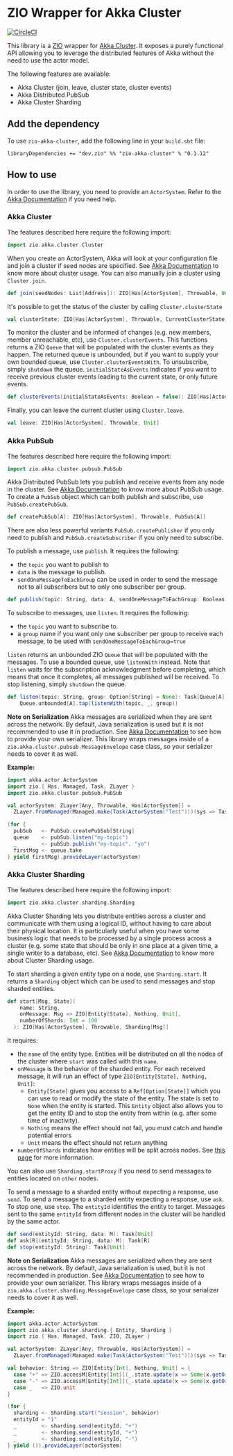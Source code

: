 # ZIO Wrapper for Akka Cluster

[![CircleCI](https://circleci.com/gh/zio/zio-akka-cluster/tree/master.svg?style=svg)](https://circleci.com/gh/zio/zio-akka-cluster/tree/master)

This library is a [ZIO](https://github.com/zio/zio) wrapper for [Akka Cluster](https://doc.akka.io/docs/akka/current/index-cluster.html).
It exposes a purely functional API allowing you to leverage the distributed features of Akka without the need to use the actor model.

The following features are available:
- Akka Cluster (join, leave, cluster state, cluster events)
- Akka Distributed PubSub
- Akka Cluster Sharding

## Add the dependency

To use `zio-akka-cluster`, add the following line in your `build.sbt` file:

```
libraryDependencies += "dev.zio" %% "zio-akka-cluster" % "0.1.12"
```

## How to use

In order to use the library, you need to provide an `ActorSystem`. Refer to the [Akka Documentation](https://doc.akka.io/docs/akka/current/general/actor-systems.html) if you need help.

### Akka Cluster

The features described here require the following import:
```scala
import zio.akka.cluster.Cluster
```

When you create an ActorSystem, Akka will look at your configuration file and join a cluster if seed nodes are specified.
See [Akka Documentation](https://doc.akka.io/docs/akka/current/cluster-usage.html) to know more about cluster usage.
You can also manually join a cluster using `Cluster.join`.

```scala
def join(seedNodes: List[Address]): ZIO[Has[ActorSystem], Throwable, Unit]
```

It's possible to get the status of the cluster by calling `Cluster.clusterState`

```scala
val clusterState: ZIO[Has[ActorSystem], Throwable, CurrentClusterState]
```

To monitor the cluster and be informed of changes (e.g. new members, member unreachable, etc), use `Cluster.clusterEvents`.
This functions returns a ZIO `Queue` that will be populated with the cluster events as they happen.
The returned queue is unbounded, but if you want to supply your own bounded queue, use `Cluster.clusterEventsWith`.
To unsubscribe, simply `shutdown` the queue.
`initialStateAsEvents` indicates if you want to receive previous cluster events leading to the current state, or only future events.

```scala
def clusterEvents(initialStateAsEvents: Boolean = false): ZIO[Has[ActorSystem], Throwable, Queue[ClusterDomainEvent]]
```

Finally, you can leave the current cluster using `Cluster.leave`.

```scala
val leave: ZIO[Has[ActorSystem], Throwable, Unit]
```

### Akka PubSub

The features described here require the following import:
```scala
import zio.akka.cluster.pubsub.PubSub
```

Akka Distributed PubSub lets you publish and receive events from any node in the cluster.
See [Akka Documentation](https://doc.akka.io/docs/akka/current/distributed-pub-sub.html) to know more about PubSub usage.
To create a `PubSub` object which can both publish and subscribe, use `PubSub.createPubSub`.

```scala
def createPubSub[A]: ZIO[Has[ActorSystem], Throwable, PubSub[A]]
```

There are also less powerful variants `PubSub.createPublisher` if you only need to publish and `PubSub.createSubscriber` if you only need to subscribe.

To publish a message, use `publish`. It requires the following:
- the `topic` you want to publish to
- `data` is the message to publish.
- `sendOneMessageToEachGroup` can be used in order to send the message not to all subscribers but to only one subscriber per group.

```scala
def publish(topic: String, data: A, sendOneMessageToEachGroup: Boolean = false): Task[Unit]
```

To subscribe to messages, use `listen`.  It requires the following:
- the `topic` you want to subscribe to.
- a `group` name if you want only one subscriber per group to receive each message, to be used with `sendOneMessageToEachGroup=true`

`listen` returns an unbounded ZIO `Queue` that will be populated with the messages. To use a bounded queue, use `listenWith` instead.
Note that `listen` waits for the subscription acknowledgment before completing, which means that once it completes, all messages published will be received.
To stop listening, simply `shutdown` the queue.

```scala
def listen(topic: String, group: Option[String] = None): Task[Queue[A]] =
    Queue.unbounded[A].tap(listenWith(topic, _, group))
```

**Note on Serialization**
Akka messages are serialized when they are sent across the network. By default, Java serialization is used but it is not recommended to use it in production.
See [Akka Documentation](https://doc.akka.io/docs/akka/current/serialization.html) to see how to provide your own serializer.
This library wraps messages inside of a `zio.akka.cluster.pubsub.MessageEnvelope` case class, so your serializer needs to cover it as well.

**Example:**

```scala
import akka.actor.ActorSystem
import zio.{ Has, Managed, Task, ZLayer }
import zio.akka.cluster.pubsub.PubSub

val actorSystem: ZLayer[Any, Throwable, Has[ActorSystem]] =
  ZLayer.fromManaged(Managed.make(Task(ActorSystem("Test")))(sys => Task.fromFuture(_ => sys.terminate()).either))

(for {
  pubSub   <- PubSub.createPubSub[String]
  queue    <- pubSub.listen("my-topic")
  _        <- pubSub.publish("my-topic", "yo")
  firstMsg <- queue.take
} yield firstMsg).provideLayer(actorSystem)
```

### Akka Cluster Sharding

The features described here require the following import:
```scala
import zio.akka.cluster.sharding.Sharding
```

Akka Cluster Sharding lets you distribute entities across a cluster and communicate with them using a logical ID, without having to care about their physical location.
It is particularly useful when you have some business logic that needs to be processed by a single process across a cluster (e.g. some state that should be only in one place at a given time, a single writer to a database, etc).
See [Akka Documentation](https://doc.akka.io/docs/akka/current/cluster-sharding.html) to know more about Cluster Sharding usage.

To start sharding a given entity type on a node, use `Sharding.start`. It returns a `Sharding` object which can be used to send messages and stop sharded entities.

```scala
def start[Msg, State](
    name: String,
    onMessage: Msg => ZIO[Entity[State], Nothing, Unit],
    numberOfShards: Int = 100
  ): ZIO[Has[ActorSystem], Throwable, Sharding[Msg]]
```

It requires:
- the `name` of the entity type. Entities will be distributed on all the nodes of the cluster where `start` was called with this `name`.
- `onMessage` is the behavior of the sharded entity. For each received message, it will run an effect of type `ZIO[Entity[State], Nothing, Unit]`:
    - `Entity[State]` gives you access to a `Ref[Option[State]]` which you can use to read or modify the state of the entity. The state is set to `None` when the entity is started. This `Entity` object also allows you to get the entity ID and to stop the entity from within (e.g. after some time of inactivity).
    - `Nothing` means the effect should not fail, you must catch and handle potential errors
    - `Unit` means the effect should not return anything
- `numberOfShards` indicates how entities will be split across nodes. See [this page](https://doc.akka.io/docs/akka/current/cluster-sharding.html#an-example) for more information.

You can also use `Sharding.startProxy` if you need to send messages to entities located on `other` nodes.

To send a message to a sharded entity without expecting a response, use `send`. To send a message to a sharded entity expecting a response, use `ask`. To stop one, use `stop`.
The `entityId` identifies the entity to target. Messages sent to the same `entityId` from different nodes in the cluster will be handled by the same actor.

```scala
def send(entityId: String, data: M): Task[Unit]
def ask[R](entityId: String, data: M): Task[R]
def stop(entityId: String): Task[Unit]
```

**Note on Serialization**
Akka messages are serialized when they are sent across the network. By default, Java serialization is used, but it is not recommended in production.
See [Akka Documentation](https://doc.akka.io/docs/akka/current/serialization.html) to see how to provide your own serializer.
This library wraps messages inside of a `zio.akka.cluster.sharding.MessageEnvelope` case class, so your serializer needs to cover it as well.

**Example:**

```scala
import akka.actor.ActorSystem
import zio.akka.cluster.sharding.{ Entity, Sharding }
import zio.{ Has, Managed, Task, ZIO, ZLayer }

val actorSystem: ZLayer[Any, Throwable, Has[ActorSystem]] =
  ZLayer.fromManaged(Managed.make(Task(ActorSystem("Test")))(sys => Task.fromFuture(_ => sys.terminate()).either))

val behavior: String => ZIO[Entity[Int], Nothing, Unit] = {
  case "+" => ZIO.accessM[Entity[Int]](_.state.update(x => Some(x.getOrElse(0) + 1)))
  case "-" => ZIO.accessM[Entity[Int]](_.state.update(x => Some(x.getOrElse(0) - 1)))
  case _   => ZIO.unit
}

(for {
  sharding <- Sharding.start("session", behavior)
  entityId = "1"
  _        <- sharding.send(entityId, "+")
  _        <- sharding.send(entityId, "+")
  _        <- sharding.send(entityId, "-")
} yield ()).provideLayer(actorSystem)
```
